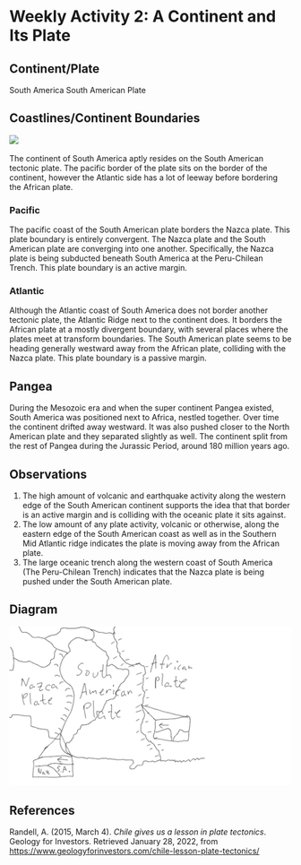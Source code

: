 # Weekly Activity 2: A Continent and Its Plate
## Continent/Plate

South America
South American Plate

## Coastlines/Continent Boundaries

![](https://img.search.brave.com/R78F1coVoasTYY_VllBaetVALZ3aUyHDd0oaLjBgFak/rs:fit:1024:824:1/g:ce/aHR0cDovL3d3dy5n/ZW9sb2d5Zm9yaW52/ZXN0b3JzLmNvbS93/cC1jb250ZW50L3Vw/bG9hZHMvc291dGgt/YW1lcmljYW4tcGxh/dGUtMTAyNHg4MjQu/cG5n)

The continent of South America aptly resides on the South American tectonic plate. The pacific border of the plate sits on the border of the continent, however the Atlantic side has a lot of leeway before bordering the African plate.

### Pacific

The pacific coast of the South American plate borders the Nazca plate. This plate boundary is entirely convergent. The Nazca plate and the South American plate are converging into one another. Specifically, the Nazca plate is being subducted beneath South America at the Peru-Chilean Trench. This plate boundary is an active margin.

### Atlantic

Although the Atlantic coast of South America does not border another tectonic plate, the Atlantic Ridge next to the continent does. It borders the African plate at a mostly divergent boundary, with several places where the plates meet at transform boundaries. The South American plate seems to be heading generally westward away from the African plate, colliding with the Nazca plate. This plate boundary is a passive margin.

## Pangea

During the Mesozoic era and when the super continent Pangea existed, South America was positioned next to Africa, nestled together. Over time the continent drifted away westward. It was also pushed closer to the North American plate and they separated slightly as well. The continent split from the rest of Pangea during the Jurassic Period, around 180 million years ago.

## Observations

1. The high amount of volcanic and earthquake activity along the western edge of the South American continent supports the idea that that border is an active margin and is colliding with the oceanic plate it sits against.
2. The low amount of any plate activity, volcanic or otherwise, along the eastern edge of the South American coast as well as in the Southern Mid Atlantic ridge indicates the plate is moving away from the African plate.
3. The large oceanic trench along the western coast of South America (The Peru-Chilean Trench) indicates that the Nazca plate is being pushed under the South American plate.

## Diagram 

![](SouthAmericanPlateTectonics.png)

## References
Randell, A. (2015, March 4). _Chile gives us a lesson in plate tectonics_. Geology for Investors. Retrieved January 28, 2022, from https://www.geologyforinvestors.com/chile-lesson-plate-tectonics/

